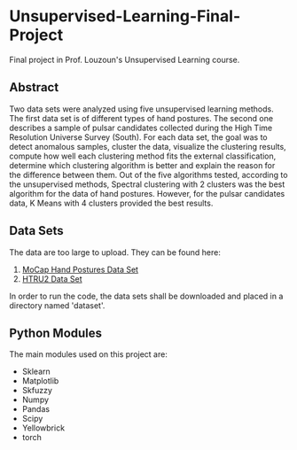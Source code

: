 # Unsupervised-Learning-Final-Project
Final project in Prof. Louzoun's Unsupervised Learning course.
## Abstract
Two data sets were analyzed using five unsupervised learning methods. The first data set is of different types of hand postures. The second one describes a sample of pulsar candidates collected during the High Time Resolution Universe Survey (South). For each data set, the goal was to detect anomalous samples, cluster the data, visualize the clustering results, compute how well each clustering method fits the external classification, determine which clustering algorithm is better and explain the reason for the difference between them. Out of the five algorithms tested, according to the unsupervised methods, Spectral clustering with 2 clusters was the best algorithm for the data of hand postures. However, for the pulsar candidates data, K Means with 4 clusters provided the best results.
## Data Sets
The data are too large to upload. They can be found here:
1. [MoCap Hand Postures Data Set](http://archive.ics.uci.edu/ml/datasets/MoCap+Hand+Postures)
2. [HTRU2 Data Set](http://archive.ics.uci.edu/ml/datasets/HTRU2)

In order to run the code, the data sets shall be downloaded and placed in a directory named 'dataset'.
## Python Modules
The main modules used on this project are:
 * Sklearn
 * Matplotlib
 * Skfuzzy
 * Numpy
 * Pandas
 * Scipy
 * Yellowbrick
 * torch
